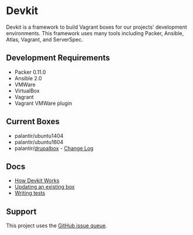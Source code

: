 # Devkit

Devkit is a framework to build Vagrant boxes for our projects' development environments. This framework uses many tools including Packer, Ansible, Atlas, Vagrant, and ServerSpec.

## Development Requirements

- Packer 0.11.0
- Ansible 2.0
- VMWare
- VirtualBox
- Vagrant
- Vagrant VMWare plugin

## Current Boxes

- palantir/ubuntu1404
- palantir/ubuntu1604
- palantir/[drupalbox](drupalbox) - [Change Log](drupalbox/CHANGELOG-0.0.md)

## Docs

- [How Devkit Works](docs/How-Devkit-Works.md)
- [Updating an existing box](docs/Updating-Existing-Box.md)
- [Writing tests](docs/Writing-Tests.md)

## Support

This project uses the [GitHub issue queue](https://github.com/palantirnet/devkit/issues).
